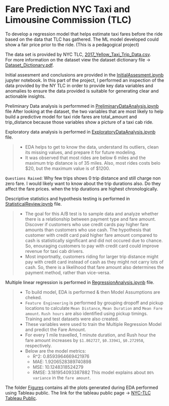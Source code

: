 # Fare Prediction NYC Taxi and Limousine Commission (TLC)
To develop a regression model that helps estimate taxi fares before the ride based on the data that TLC has gathered. The ML model developed could show a fair price prior to the ride. (This is a pedagogical project)

The data set is provided by NYC TLC, [2017_Yellow_Taxi_Trip_Data.csv](2017_Yellow_Taxi_Trip_Data.csv).<br>
For more information on the dataset view the dataset dictionary file -> [Dataset_Dictionary.pdf](Dataset_Dictionary.pdf).

Initial assesment and conclusions are provided in the [InitialAssesment.ipynb](InitialAssesment.ipynb)  jupyter notebook. In this part of the project, I performed an inspection of the data provided by the NY TLC in order to provide key data variables and anomalies to ensure the data provided is suitable for generating clear and actionable insights.<br>

Preliminary Data analysis is performmed in [PreliminaryDataAnalysis.ipynb](PreliminaryDataAnalysis.ipynb) file After looking at the dataset, the two variables that are most likely to help build a predictive model for taxi ride fares are total_amount and trip_distance because those variables show a picture of a taxi cab ride.<br>

Exploratory data analysis is performed in [ExploratoryDataAnalysis.ipynb](ExploratoryDataAnalysis.ipynb) file.
>   * EDA helps to get to know the data, understand its outliers, clean its missing values, and prepare it for future modeling. 
>   * It was observed that most rides are below 6 miles and the maximum trip distance is of 35 miles. Also, most rides costs belo $20, but the maximum value is of $1200. 

`Questions Raised`: Why few trips shows 0 trip distance and still charge non zero fare. I would likely want to know about the trip durations also. Do they affect the fare prices. when the trip durations are highest chronologically.<br>

Descriptive statistics and hypothesis testing is performed in [StatisticalReview.ipynb](StatisticalReview.ipynb) file. 
>   * The goal for this A/B test is to sample data and analyze whether there is a relationship between payment type and fare amount. Discover if customers who use credit cards pay higher fare amounts than customers who use cash. The hypothesis that customer with credit card paid higher fare amount compared to cash is statistically significant and did not occured due to chance. So, enouraging customers to pay with credit card could improve revenue for taxi cab drivers. 
>   * Most importnatly, customers riding for larger trip distance might pay with credit card instead of cash as they might not carry lots of cash. So, there is a likelihood that fare amount also determines the payment method, rather than vice-versa.<br>

Multiple linear regression is performed in [RegressionAnalysis.ipynb](RegressionAnalysis.ipynb) file.
>   * To build model, EDA is performed & then Model Assumptions are cheked.
>   * `Feature Engineering` is performed by grouping dropoff and pickup locations to calculate `Mean Distance`, `Mean Duration` and `Mean Fare amount`. `Rush hours` are also identified using pickup timings. Training and test datasets were also created.
>   * These variables were used to train the Multiple Regression Model and predict the Fare Amount.
>   * For every 1 mile travelled, 1 minute duration, and Rush hour the fare amount increases by `$1.862727`, `$0.33941`, `$0.272958`, respectively.
>   * Below are the model metrics:
>       * R^2: 0.8593964669421976
>       * MAE: 1.9206528389740898
>       * MSE: 10.1248318524279
>       * RMSE: 3.181954093387882
>       This model explains about `86% variance` in the `fare amount`.

The folder [Figures](Figures) contains all the plots generated during EDA performed using Tableau public. The link for the tableau public page -> [NYC-TLC Tableau Public](https://public.tableau.com/views/NYCTLC_17146140834130/TipAmountDistribution?:language=en-US&:sid=&:display_count=n&:origin=viz_share_link).

